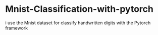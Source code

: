 # Mnist-Classification-with-pytorch
i use the Mnist dataset for classify handwritten digits with the Pytorch framework 
